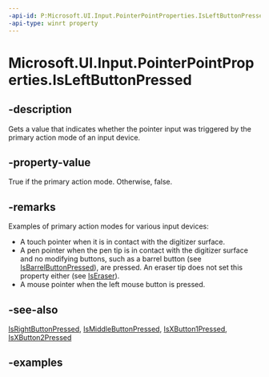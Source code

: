 ```yaml
---
-api-id: P:Microsoft.UI.Input.PointerPointProperties.IsLeftButtonPressed
-api-type: winrt property
---
```


# Microsoft.UI.Input.PointerPointProperties.IsLeftButtonPressed

<!--
public bool IsLeftButtonPressed { get; }
-->

## -description

Gets a value that indicates whether the pointer input was triggered by the primary action mode of an input device.

## -property-value

True if the primary action mode. Otherwise, false.

## -remarks

Examples of primary action modes for various input devices:

- A touch pointer when it is in contact with the digitizer surface.
- A pen pointer when the pen tip is in contact with the digitizer surface and no modifying buttons, such as a barrel button (see [IsBarrelButtonPressed](pointerpointproperties_isbarrelbuttonpressed.md)), are pressed. An eraser tip does not set this property either (see [IsEraser](pointerpointproperties_iseraser.md)).
- A mouse pointer when the left mouse button is pressed.

## -see-also

[IsRightButtonPressed](pointerpointproperties_isrightbuttonpressed.md), [IsMiddleButtonPressed](pointerpointproperties_ismiddlebuttonpressed.md), [IsXButton1Pressed](pointerpointproperties_isxbutton1pressed.md), [IsXButton2Pressed](pointerpointproperties_isxbutton2pressed.md)

## -examples
